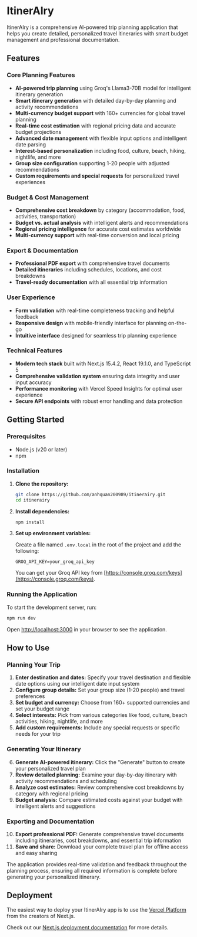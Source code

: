 # ItinerAIry

ItinerAIry is a comprehensive AI-powered trip planning application that helps you create detailed, personalized travel itineraries with smart budget management and professional documentation.

## Features

### Core Planning Features
- **AI-powered trip planning** using Groq's Llama3-70B model for intelligent itinerary generation
- **Smart itinerary generation** with detailed day-by-day planning and activity recommendations
- **Multi-currency budget support** with 160+ currencies for global travel planning
- **Real-time cost estimation** with regional pricing data and accurate budget projections
- **Advanced date management** with flexible input options and intelligent date parsing
- **Interest-based personalization** including food, culture, beach, hiking, nightlife, and more
- **Group size configuration** supporting 1-20 people with adjusted recommendations
- **Custom requirements and special requests** for personalized travel experiences

### Budget & Cost Management
- **Comprehensive cost breakdown** by category (accommodation, food, activities, transportation)
- **Budget vs. actual analysis** with intelligent alerts and recommendations
- **Regional pricing intelligence** for accurate cost estimates worldwide
- **Multi-currency support** with real-time conversion and local pricing

### Export & Documentation
- **Professional PDF export** with comprehensive travel documents
- **Detailed itineraries** including schedules, locations, and cost breakdowns
- **Travel-ready documentation** with all essential trip information

### User Experience
- **Form validation** with real-time completeness tracking and helpful feedback
- **Responsive design** with mobile-friendly interface for planning on-the-go
- **Intuitive interface** designed for seamless trip planning experience

### Technical Features
- **Modern tech stack** built with Next.js 15.4.2, React 19.1.0, and TypeScript 5
- **Comprehensive validation system** ensuring data integrity and user input accuracy
- **Performance monitoring** with Vercel Speed Insights for optimal user experience
- **Secure API endpoints** with robust error handling and data protection

## Getting Started

### Prerequisites

- Node.js (v20 or later)
- npm

### Installation

1.  **Clone the repository:**

    ```bash
    git clone https://github.com/anhquan200989/itinerairy.git
    cd itinerairy
    ```

2.  **Install dependencies:**

    ```bash
    npm install
    ```

3.  **Set up environment variables:**

    Create a file named `.env.local` in the root of the project and add the following:

    ```
    GROQ_API_KEY=your_groq_api_key
    ```

    You can get your Groq API key from [https://console.groq.com/keys](https://console.groq.com/keys).

### Running the Application

To start the development server, run:

```bash
npm run dev
```

Open [http://localhost:3000](http://localhost:3000) in your browser to see the application.

## How to Use

### Planning Your Trip

1.  **Enter destination and dates:** Specify your travel destination and flexible date options using our intelligent date input system
2.  **Configure group details:** Set your group size (1-20 people) and travel preferences
3.  **Set budget and currency:** Choose from 160+ supported currencies and set your budget range
4.  **Select interests:** Pick from various categories like food, culture, beach activities, hiking, nightlife, and more
5.  **Add custom requirements:** Include any special requests or specific needs for your trip

### Generating Your Itinerary

6.  **Generate AI-powered itinerary:** Click the "Generate" button to create your personalized travel plan
7.  **Review detailed planning:** Examine your day-by-day itinerary with activity recommendations and scheduling
8.  **Analyze cost estimates:** Review comprehensive cost breakdowns by category with regional pricing
9.  **Budget analysis:** Compare estimated costs against your budget with intelligent alerts and suggestions

### Exporting and Documentation

10. **Export professional PDF:** Generate comprehensive travel documents including itineraries, cost breakdowns, and essential trip information
11. **Save and share:** Download your complete travel plan for offline access and easy sharing

The application provides real-time validation and feedback throughout the planning process, ensuring all required information is complete before generating your personalized itinerary.

## Deployment

The easiest way to deploy your ItinerAIry app is to use the [Vercel Platform](https://vercel.com/new?utm_medium=default-template&filter=next.js&utm_source=create-next-app&utm_campaign=create-next-app-readme) from the creators of Next.js.

Check out our [Next.js deployment documentation](https://nextjs.org/docs/app/building-your-application/deploying) for more details.